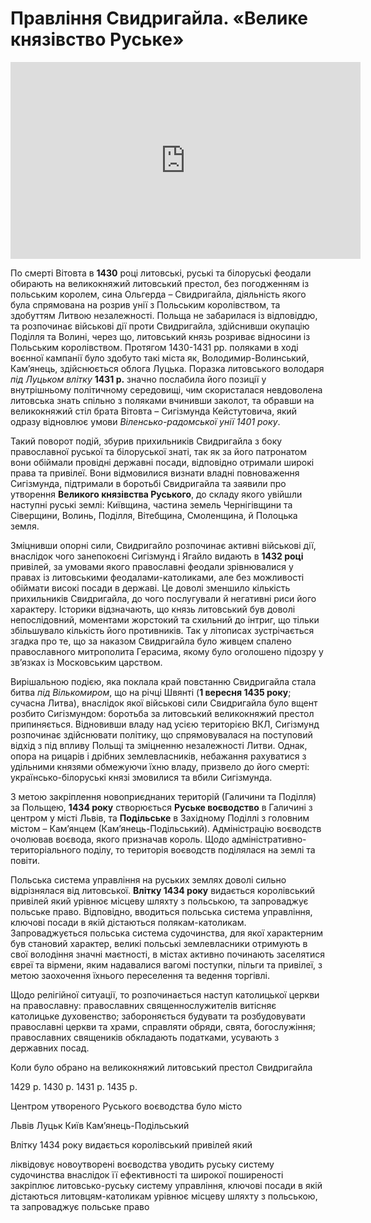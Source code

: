 # Правління Свидригайла. «Велике князівство Руське»

<div class="fluidMedia">
<iframe align="center" width="560" height="315" src="https://www.youtube.com/embed/u8htho14FtE" frameborder="0" allowfullscreen></iframe>
</div>
<div class="popup">
</div>

<p>По смерті Вітовта в <b>1430</b> році литовські, руські та білоруські феодали обирають на великокняжий литовський престол, без погодженням із польським королем, сина Ольгерда – Свидригайла, діяльність якого була спрямована на розрив унії з Польським королівством, та здобуттям Литвою незалежності.  Польща не забарилася із відповіддю, та розпочинає військові дії проти Свидригайла, здійснивши окупацію Поділля та Волині, через що, литовський князь розриває відносини із Польським королівством. Протягом 1430-1431 рр. поляками в ході воєнної кампанії було здобуто такі міста як, Володимир-Волинський, Кам’янець, здійснюється облога Луцька. Поразка литовського володаря <i>під Луцьком влітку</i> <b>1431 р.</b> значно послабила його позиції у внутрішньому політичному середовищі, чим скористалася невдоволена литовська знать спільно з поляками вчинивши заколот, та обравши на великокняжий стіл брата Вітовта – Сигізмунда Кейстутовича, який одразу відновлює умови <i>Віленсько-радомської унії 1401 року</i>. </p>
<p>Такий поворот подій, збурив прихильників Свидригайла з боку православної руської та білоруської знаті, так як за його патронатом вони обіймали провідні державні посади, відповідно отримали широкі права та привілеї. Вони відмовилися визнати владні повноваження Сигізмунда, підтримали в боротьбі Свидригайла та заявили про утворення <b>Великого князівства Руського</b>, до складу якого увійшли наступні руські землі: Київщина, частина земель Чернігівщини та Сіверщини, Волинь, Поділля, Вітебщина, Смоленщина, й Полоцька земля.</p>
<p>Зміцнивши опорні сили, Свидригайло розпочинає активні військові дії, внаслідок чого занепокоєні Сигізмунд і Ягайло видають в <b>1432 році</b> привілей, за умовами якого православні феодали зрівнювалися у правах із литовськими феодалами-католиками, але без можливості обіймати високі посади в державі. Це доволі зменшило кількість прихильників Свидригайла, до чого послугували й негативні риси його характеру. Історики відзначають, що князь литовський був доволі непослідовний, моментами жорстокий та схильний до інтриг, що тільки збільшувало кількість його противників. Так у літописах зустрічається згадка про те, що за наказом Свидригайла було живцем спалено православного митрополита Герасима, якому було оголошено підозру у зв’язках із Московським царством.</p>
<p>Вирішальною подією, яка поклала край повстанню Свидригайла стала битва <i>під Вількомиром</i>, що на річці Швянті (<b>1 вересня 1435 року</b>; сучасна Литва), внаслідок якої військові сили Свидригайла було вщент розбито Сигізмундом: боротьба за литовський великокняжий престол припиняється. Відновивши владу над усією територією ВКЛ, Сигізмунд розпочинає здійснювати політику, що спрямовувалася на поступовий відхід з під впливу Польщі та зміцненню незалежності Литви. Однак, опора на рицарів і дрібних землевласників, небажання рахуватися з удільними князями обмежуючи їхню владу, призвело до його смерті: українсько-білоруські князі змовилися та вбили Сигізмунда.</p>
<p>З метою закріплення новоприєднаних територій (Галичини та Поділля) за Польщею, <b>1434 року</b> створюється <b>Руське воєводство</b> в Галичині з центром у місті Львів, та <b>Подільське</b> в Західному Поділлі з головним містом – Кам’янцем (Кам’янець-Подільський). Адміністрацію воєводств очолював воєвода, якого призначав король. Щодо адміністративно-територіального поділу, то територія воєводств поділялася на землі та повіти.</p>
<p>Польська система управління на руських землях доволі сильно відрізнялася від литовської. <b>Влітку 1434 року</b> видається королівський привілей який урівнює місцеву шляхту з польською, та запроваджує польське право. Відповідно, вводиться польська система управління, ключові посади в якій дістаються полякам-католикам. Запроваджується польська система судочинства, для якої характерним був становий характер, великі польські землевласники отримують в свої володіння значні маєтності, в містах активно починають заселятися євреї та вірмени, яким надавалися вагомі поступки, пільги та привілеї, з метою заохочення їхнього переселення та ведення торгівлі.</p>
<p>Щодо релігійної ситуації, то розпочинається наступ католицької церкви на православну: православних священнослужителів витісняє католицьке духовенство; забороняється будувати та розбудовувати православні церкви та храми, справляти обряди, свята, богослужіння; православних священиків  обкладають податками, усувають з державних посад.</p>

<quiz>
<question>
	<p>Коли було обрано на великокняжий литовський престол Свидригайла</p>
        <answer>1429 р.</answer>
	<answer correct>1430 р.</answer>
        <answer>1431 р.</answer>
	<answer>1435 р.</answer>
</question>

<question>
	<p>Центром утвореного Руського воєводства було місто</p>
        <answer correct>Львів</answer>
	<answer>Луцьк</answer>
        <answer>Київ</answer>
	<answer>Кам’янець-Подільський</answer>
</question>

<question>
	<p>Влітку 1434 року видається королівський привілей який</p>
        <answer>ліквідовує новоутворені воєводства</answer>
	<answer>уводить руську систему судочинства внаслідок її ефективності та широкої поширеності</answer>
        <answer>закріплює литовсько-руську систему управління, ключові посади в якій дістаються литовцям-католикам</answer>
	<answer correct>урівнює місцеву шляхту з польською, та запроваджує польське право</answer>
</question>
</quiz>